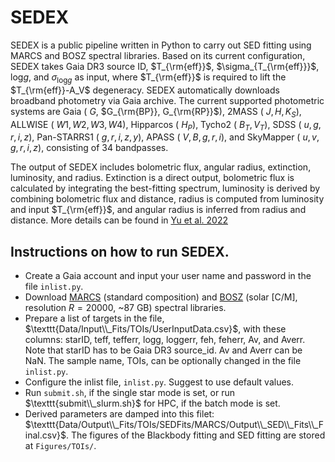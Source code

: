 # SEDEX
SEDEX is a public pipeline written in Python to carry out SED fitting using MARCS and BOSZ spectral libraries. Based on its current configuration, SEDEX takes Gaia DR3 source ID,  $T_{\rm{eff}}$, $\sigma_{T_{\rm{eff}}}$, $\textrm{log}g$, and $\sigma_{\textrm{log}g}$ as input, where $T_{\rm{eff}}$ is required to lift the $T_{\rm{eff}}-A_V$ degeneracy. SEDEX automatically downloads broadband photometry via Gaia archive. The current supported photometric systems are Gaia ( $G$, $G_{\rm{BP}}, G_{\rm{RP}}$), 2MASS ( $J, H, K_S$), ALLWISE ( $W1, W2, W3, W4$), Hipparcos ( $H_{P}$), Tycho2 ( $B_T, V_T$), SDSS ( $u, g, r, i, z$), Pan-STARRS1 ( $g, r, i, z, y$), APASS ( $V, B, g, r, i$), and SkyMapper ( $u, v, g, r, i, z$), consisting of 34 bandpasses.

The output of SEDEX includes bolometric flux, angular radius, extinction, luminosity, and radius. Extinction is a direct output, bolometric flux
is calculated by integrating the best-fitting spectrum, luminosity is derived by combining bolometric flux and distance, radius is computed from luminosity and input $T_{\rm{eff}}$, and angular radius is inferred from radius and distance. More details can be found in [Yu et al. 2022](https://ui.adsabs.harvard.edu/abs/2022arXiv220600046Y/abstract)

## Instructions on how to run SEDEX.
- Create a Gaia account and input your user name and password in the file $\texttt{inlist.py}$. 
- Download [MARCS](https://marcs.astro.uu.se/) (standard composition) and [BOSZ](https://archive.stsci.edu/hlsp/bosz/search.php) (solar [C/M], resolution $R=20000$, ~87 GB)  spectral libraries.
- Prepare a list of targets in the file, $\texttt{Data/Input\\_Fits/TOIs/UserInputData.csv}$, with these columns: starID, teff, tefferr, logg, loggerr, feh, feherr, Av, and Averr. Note that starID has to be Gaia DR3 source_id. Av and Averr can be NaN. The sample name, TOIs, can be optionally changed in the file $\texttt{inlist.py}$.
- Configure the inlist file, $\texttt{inlist.py}$. Suggest to use default values.
- Run $\texttt{submit.sh}$, if the single star mode is set, or run $\texttt{submit\\_slurm.sh}$ for HPC, if the batch mode is set.
- Derived parameters are damped into this filet:
	$\texttt{Data/Output\\_Fits/TOIs/SEDFits/MARCS/Output\\_SED\\_Fits\\_Final.csv}$.
 The figures of the Blackbody fitting and SED fitting are stored at $\texttt{Figures/TOIs/}$.
